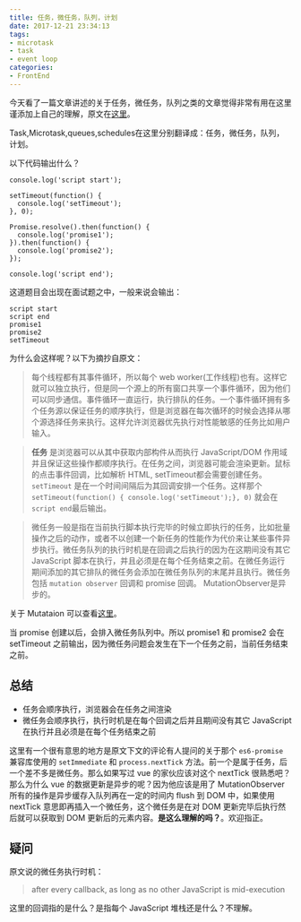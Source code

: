 ```yaml
---
title: 任务，微任务，队列，计划
date: 2017-12-21 23:34:13
tags:
- microtask
- task
- event loop
categories: 
- FrontEnd
---
```


今天看了一篇文章讲述的关于任务，微任务，队列之类的文章觉得非常有用在这里谨添加上自己的理解，原文在[这里](https://jakearchibald.com/2015/tasks-microtasks-queues-and-schedules/)。

Task,Microtask,queues,schedules在这里分别翻译成：任务，微任务，队列，计划。

以下代码输出什么？

```
console.log('script start');

setTimeout(function() {
  console.log('setTimeout');
}, 0);

Promise.resolve().then(function() {
  console.log('promise1');
}).then(function() {
  console.log('promise2');
});

console.log('script end');
```

这道题目会出现在面试题之中，一般来说会输出：

```
script start
script end
promise1
promise2
setTimeout
```

为什么会这样呢？以下为摘抄自原文：
> 每个线程都有其事件循环，所以每个 web worker(工作线程)也有。这样它就可以独立执行，但是同一个源上的所有窗口共享一个事件循环，因为他们可以同步通信。事件循环一直运行，执行排队的任务。一个事件循环拥有多个任务源以保证任务的顺序执行，但是浏览器在每次循环的时候会选择从哪个源选择任务来执行。这样允许浏览器优先执行对性能敏感的任务比如用户输入。

> **任务** 是浏览器可以从其中获取内部构件从而执行 JavaScript/DOM 作用域并且保证这些操作都顺序执行。在任务之间，浏览器可能会渲染更新。鼠标的点击事件回调，比如解析 HTML, setTimeout都会需要创建任务。`setTimeout` 是在一个时间间隔后为其回调安排一个任务。这样那个 `setTimeout(function() { console.log('setTimeout');}, 0)` 就会在`script end`最后输出。

> 微任务一般是指在当前执行脚本执行完毕的时候立即执行的任务，比如批量操作之后的动作，或者不以创建一个新任务的性能作为代价来让某些事件异步执行。微任务队列的执行时机是在回调之后执行的因为在这期间没有其它 JavaScript 脚本在执行，并且必须是在每个任务结束之前。在微任务运行期间添加的其它排队的微任务会添加在微任务队列的末尾并且执行。微任务包括 `mutation observer` 回调和 promise 回调。
MutationObserver是异步的。

关于 Mutataion 可以查看[这里](https://developer.mozilla.org/en-US/docs/Web/API/MutationObserver)。

当 promise 创建以后，会排入微任务队列中。所以 promise1 和 promise2 会在 setTimeout 之前输出，因为微任务问题会发生在下一个任务之前，当前任务结束之前。

## 总结

- 任务会顺序执行，浏览器会在任务之间渲染
- 微任务会顺序执行，执行时机是在每个回调之后并且期间没有其它 JavaScript 在执行并且必须是在每个任务结束之前

这里有一个很有意思的地方是原文下文的评论有人提问的关于那个 `es6-promise` 兼容库使用的 `setImmediate` 和 `process.nextTick` 方法。前一个是属于任务，后一个差不多是微任务。那么如果写过 vue 的家伙应该对这个 nextTick 很熟悉吧？那么为什么 vue 的数据更新是异步的呢？因为他应该是用了 MutationObserver 所有的操作是异步缓存入队列再在一定的时间内 flush 到 DOM 中，如果使用 nextTick 意思即再插入一个微任务，这个微任务是在对 DOM 更新完毕后执行然后就可以获取到 DOM 更新后的元素内容。**是这么理解的吗？**。欢迎指正。

## 疑问

原文说的微任务执行时机：
> after every callback, as long as no other JavaScript is mid-execution

这里的回调指的是什么？是指每个 JavaScript 堆栈还是什么？不理解。